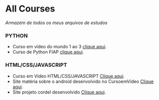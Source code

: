 # All Courses
*Armazém de todos os meus arquivos de estudos*

###  __PYTHON__
- Curso em vídeo do mundo 1 ao 3 [clique aqui](https://github.com/AlamoVinicius/allCourses/tree/main/Curso%20Em%20Video-python/PYTHON%20(MUNDO%201%2C%20MUNDO%202%20E%20MUNDO%203)).
- Curso de Python FIAP [clique aqui](https://github.com/AlamoVinicius/allCourses/tree/main/FIAP%20-%20python).

### __HTML/CSS/JAVASCRIPT__
- Curso em Vídeo HTML/CSS/JAVASCRIPT [Clique aqui](https://github.com/AlamoVinicius/allCourses/tree/main/html-css-Js/html-css).
- Site matéria sobre o android desenvolvido no CursoemVideo <a href="https://artigo-mascote-android.alamovinicius.repl.co" target="blank">Clique aqui</a>.
- Site projeto cordel desenvolvido <a href="https://alamovinicius.github.io/allCourses/html-css-Js/html-css/desafios/desafio-d011-site-cordel/index.html" target="blank">Clique aqui</a>.
